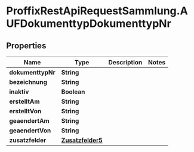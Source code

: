 # ProffixRestApiRequestSammlung.AUFDokumenttypDokumenttypNr

## Properties
Name | Type | Description | Notes
------------ | ------------- | ------------- | -------------
**dokumenttypNr** | **String** |  | 
**bezeichnung** | **String** |  | 
**inaktiv** | **Boolean** |  | 
**erstelltAm** | **String** |  | 
**erstelltVon** | **String** |  | 
**geaendertAm** | **String** |  | 
**geaendertVon** | **String** |  | 
**zusatzfelder** | [**Zusatzfelder5**](Zusatzfelder5.md) |  | 


